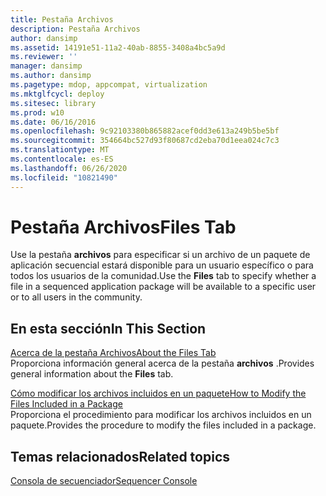```yaml
---
title: Pestaña Archivos
description: Pestaña Archivos
author: dansimp
ms.assetid: 14191e51-11a2-40ab-8855-3408a4bc5a9d
ms.reviewer: ''
manager: dansimp
ms.author: dansimp
ms.pagetype: mdop, appcompat, virtualization
ms.mktglfcycl: deploy
ms.sitesec: library
ms.prod: w10
ms.date: 06/16/2016
ms.openlocfilehash: 9c92103380b865882acef0dd3e613a249b5be5bf
ms.sourcegitcommit: 354664bc527d93f80687cd2eba70d1eea024c7c3
ms.translationtype: MT
ms.contentlocale: es-ES
ms.lasthandoff: 06/26/2020
ms.locfileid: "10821490"
---
```

# <span data-ttu-id="5e8dd-103">Pestaña Archivos</span><span class="sxs-lookup"><span data-stu-id="5e8dd-103">Files Tab</span></span>


<span data-ttu-id="5e8dd-104">Use la pestaña **archivos** para especificar si un archivo de un paquete de aplicación secuencial estará disponible para un usuario específico o para todos los usuarios de la comunidad.</span><span class="sxs-lookup"><span data-stu-id="5e8dd-104">Use the **Files** tab to specify whether a file in a sequenced application package will be available to a specific user or to all users in the community.</span></span>

## <span data-ttu-id="5e8dd-105">En esta sección</span><span class="sxs-lookup"><span data-stu-id="5e8dd-105">In This Section</span></span>


<a href="" id="about-the-files-tab"></a>[<span data-ttu-id="5e8dd-106">Acerca de la pestaña Archivos</span><span class="sxs-lookup"><span data-stu-id="5e8dd-106">About the Files Tab</span></span>](about-the-files-tab.md)  
<span data-ttu-id="5e8dd-107">Proporciona información general acerca de la pestaña **archivos** .</span><span class="sxs-lookup"><span data-stu-id="5e8dd-107">Provides general information about the **Files** tab.</span></span>

<a href="" id="how-to-modify-the-files-included-in-a-package"></a>[<span data-ttu-id="5e8dd-108">Cómo modificar los archivos incluidos en un paquete</span><span class="sxs-lookup"><span data-stu-id="5e8dd-108">How to Modify the Files Included in a Package</span></span>](how-to-modify-the-files-included-in-a-package.md)  
<span data-ttu-id="5e8dd-109">Proporciona el procedimiento para modificar los archivos incluidos en un paquete.</span><span class="sxs-lookup"><span data-stu-id="5e8dd-109">Provides the procedure to modify the files included in a package.</span></span>

## <span data-ttu-id="5e8dd-110">Temas relacionados</span><span class="sxs-lookup"><span data-stu-id="5e8dd-110">Related topics</span></span>


[<span data-ttu-id="5e8dd-111">Consola de secuenciador</span><span class="sxs-lookup"><span data-stu-id="5e8dd-111">Sequencer Console</span></span>](sequencer-console.md)

 

 





